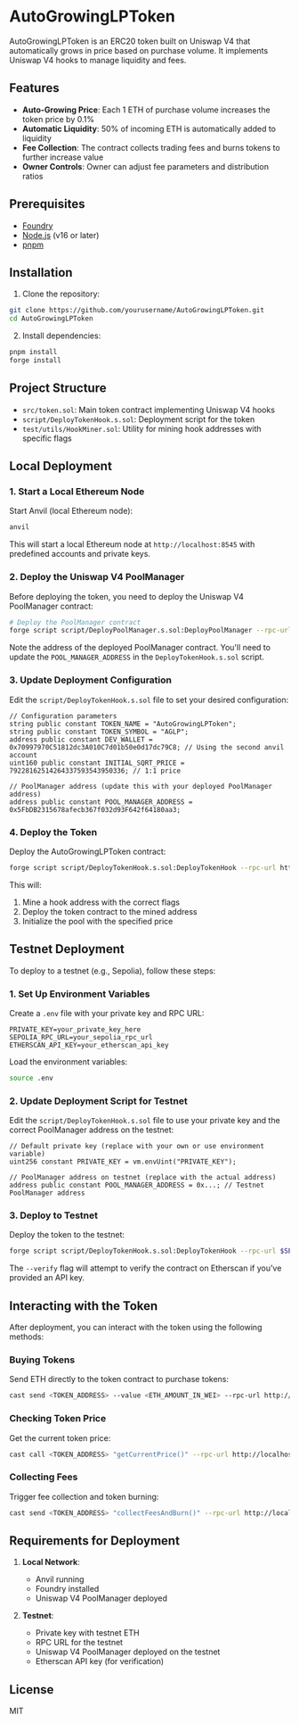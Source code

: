 # AutoGrowingLPToken

AutoGrowingLPToken is an ERC20 token built on Uniswap V4 that automatically grows in price based on purchase volume. It implements Uniswap V4 hooks to manage liquidity and fees.

## Features

- **Auto-Growing Price**: Each 1 ETH of purchase volume increases the token price by 0.1%
- **Automatic Liquidity**: 50% of incoming ETH is automatically added to liquidity
- **Fee Collection**: The contract collects trading fees and burns tokens to further increase value
- **Owner Controls**: Owner can adjust fee parameters and distribution ratios

## Prerequisites

- [Foundry](https://book.getfoundry.sh/getting-started/installation)
- [Node.js](https://nodejs.org/) (v16 or later)
- [pnpm](https://pnpm.io/installation)

## Installation

1. Clone the repository:

```bash
git clone https://github.com/yourusername/AutoGrowingLPToken.git
cd AutoGrowingLPToken
```

2. Install dependencies:

```bash
pnpm install
forge install
```

## Project Structure

- `src/token.sol`: Main token contract implementing Uniswap V4 hooks
- `script/DeployTokenHook.s.sol`: Deployment script for the token
- `test/utils/HookMiner.sol`: Utility for mining hook addresses with specific flags

## Local Deployment

### 1. Start a Local Ethereum Node

Start Anvil (local Ethereum node):

```bash
anvil
```

This will start a local Ethereum node at `http://localhost:8545` with predefined accounts and private keys.

### 2. Deploy the Uniswap V4 PoolManager

Before deploying the token, you need to deploy the Uniswap V4 PoolManager contract:

```bash
# Deploy the PoolManager contract
forge script script/DeployPoolManager.s.sol:DeployPoolManager --rpc-url http://localhost:8545 --broadcast
```

Note the address of the deployed PoolManager contract. You'll need to update the `POOL_MANAGER_ADDRESS` in the `DeployTokenHook.s.sol` script.

### 3. Update Deployment Configuration

Edit the `script/DeployTokenHook.s.sol` file to set your desired configuration:

```solidity
// Configuration parameters
string public constant TOKEN_NAME = "AutoGrowingLPToken";
string public constant TOKEN_SYMBOL = "AGLP";
address public constant DEV_WALLET = 0x70997970C51812dc3A010C7d01b50e0d17dc79C8; // Using the second anvil account
uint160 public constant INITIAL_SQRT_PRICE = 79228162514264337593543950336; // 1:1 price

// PoolManager address (update this with your deployed PoolManager address)
address public constant POOL_MANAGER_ADDRESS = 0x5FbDB2315678afecb367f032d93F642f64180aa3;
```

### 4. Deploy the Token

Deploy the AutoGrowingLPToken contract:

```bash
forge script script/DeployTokenHook.s.sol:DeployTokenHook --rpc-url http://localhost:8545 --broadcast -vvv
```

This will:
1. Mine a hook address with the correct flags
2. Deploy the token contract to the mined address
3. Initialize the pool with the specified price

## Testnet Deployment

To deploy to a testnet (e.g., Sepolia), follow these steps:

### 1. Set Up Environment Variables

Create a `.env` file with your private key and RPC URL:

```
PRIVATE_KEY=your_private_key_here
SEPOLIA_RPC_URL=your_sepolia_rpc_url
ETHERSCAN_API_KEY=your_etherscan_api_key
```

Load the environment variables:

```bash
source .env
```

### 2. Update Deployment Script for Testnet

Edit the `script/DeployTokenHook.s.sol` file to use your private key and the correct PoolManager address on the testnet:

```solidity
// Default private key (replace with your own or use environment variable)
uint256 constant PRIVATE_KEY = vm.envUint("PRIVATE_KEY");

// PoolManager address on testnet (replace with the actual address)
address public constant POOL_MANAGER_ADDRESS = 0x...; // Testnet PoolManager address
```

### 3. Deploy to Testnet

Deploy the token to the testnet:

```bash
forge script script/DeployTokenHook.s.sol:DeployTokenHook --rpc-url $SEPOLIA_RPC_URL --broadcast --verify -vvv
```

The `--verify` flag will attempt to verify the contract on Etherscan if you've provided an API key.

## Interacting with the Token

After deployment, you can interact with the token using the following methods:

### Buying Tokens

Send ETH directly to the token contract to purchase tokens:

```bash
cast send <TOKEN_ADDRESS> --value <ETH_AMOUNT_IN_WEI> --rpc-url http://localhost:8545 --private-key <PRIVATE_KEY>
```

### Checking Token Price

Get the current token price:

```bash
cast call <TOKEN_ADDRESS> "getCurrentPrice()" --rpc-url http://localhost:8545
```

### Collecting Fees

Trigger fee collection and token burning:

```bash
cast send <TOKEN_ADDRESS> "collectFeesAndBurn()" --rpc-url http://localhost:8545 --private-key <PRIVATE_KEY>
```

## Requirements for Deployment

1. **Local Network**:
   - Anvil running
   - Foundry installed
   - Uniswap V4 PoolManager deployed

2. **Testnet**:
   - Private key with testnet ETH
   - RPC URL for the testnet
   - Uniswap V4 PoolManager deployed on the testnet
   - Etherscan API key (for verification)

## License

MIT
